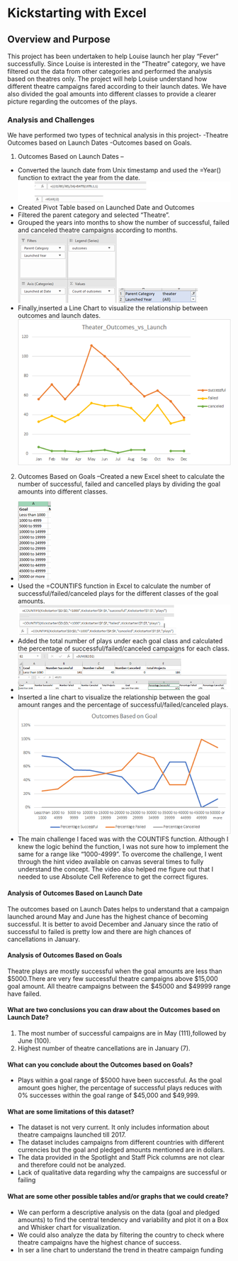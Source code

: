 
# Kickstarting with Excel

## Overview and Purpose

This project has been undertaken to help Louise launch her play “Fever” successfully. Since Louise is interested in the “Theatre” category, we have filtered out the data from other categories and performed the analysis based on theatres only. The project will help Louise understand how different theatre campaigns fared according to their launch dates. We have also divided the goal amounts into different classes to provide a clearer picture regarding the outcomes of the plays.

### Analysis and Challenges

We have performed two types of technical analysis in this project-
    -Theatre Outcomes based on Launch Dates 
    -Outcomes based on Goals.

1.	Outcomes Based on Launch Dates –
-	Converted the launch date from Unix timestamp and used the =Year() function to extract the year from the date.
![Conversion&Year](images/Conversion_Year.png)
-	Created Pivot Table based on Launched Date and Outcomes
-	Filtered the parent category and selected “Theatre”.
-	Grouped the years into months to show the number of successful, failed and canceled theatre campaigns according to months.
![Pivot_Table](images/Pivot_Table.png)
![](images/Parent_Filter.png)
-	Finally,inserted a Line Chart to visualize the relationship between outcomes and launch dates.
![](images/Theater_Outcomes_vs_Launch.png)

2.	Outcomes Based on Goals 
–Created a new Excel sheet to calculate the number of successful, failed and cancelled plays by dividing the goal amounts into different classes.
- ![](images/Goal_Range.png)
- Used the =COUNTIFS function in Excel to calculate the number of successful/failed/canceled plays for the different classes of the goal amounts.
![](images/countifs_edited.png)
-	Added the total number of plays under each goal class and calculated the percentage of successful/failed/canceled campaigns for each class.
- ![](images/Percentage_edited.png)
-	Inserted a line chart to visualize the relationship between the goal amount ranges and the percentage of successful/failed/canceled plays.
![](images/Outcomes_vs_Goals.png)
-	The main challenge I faced was with the COUNTIFS function. Although I knew the logic behind the function, I was not sure how to implement the same for a range like “1000-4999”. To overcome the challenge, I went through the hint video available on canvas several times to fully understand the concept. The video also helped me figure out that I needed to use Absolute Cell Reference to get the correct figures.

#### Analysis of Outcomes Based on Launch Date

The outcomes based on Launch Dates helps to understand that a campaign launched around May and June has the highest chance of becoming successful. It is better to avoid December and January since the ratio of successful to failed is pretty low and there are high chances of cancellations in January. 

#### Analysis of Outcomes Based on Goals

Theatre plays are mostly successful when the goal amounts are less than $5000.There are very few successful theatre campaigns above $15,000 goal amount. All theatre campaigns between the $45000 and $49999 range have failed. 

#### What are two conclusions you can draw about the Outcomes based on Launch Date?

1.	The most number of successful campaigns are in May (111),followed by June (100).
2.	Highest number of theatre cancellations are in January (7).

#### What can you conclude about the Outcomes based on Goals?

- Plays within a goal range of $5000 have been successful. As the goal amount goes higher, the percentage of successful plays reduces with 0% successes within the goal range of $45,000 and $49,999.

#### What are some limitations of this dataset?

-	The dataset is not very current. It only includes information about theatre campaigns launched till 2017.
-	The dataset includes campaigns from different countries with different currencies but the goal and pledged amounts mentioned are in dollars.
-	The data provided in the Spotlight and Staff Pick columns are not clear and therefore could not be analyzed.
-	Lack of qualitative data regarding why the campaigns are successful or failing

#### What are some other possible tables and/or graphs that we could create?

-	We can perform a descriptive analysis on the data (goal and pledged amounts) to find the central tendency and variability and plot it on a Box and Whisker chart for visualization.
-	We could also analyze the data by filtering the country to check where theatre campaigns have the highest chance of success.
-	In ser a line chart to understand the trend in theatre campaign funding

 


